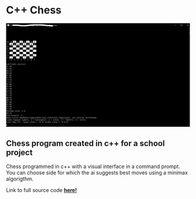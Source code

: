 # C++ Chess

![Image](/assets/Chess.png)

## Chess program created in c++ for a school project

Chess programmed in c++ with a visual interface in a command prompt. You can choose side for which the ai suggests best moves using a minimax algorigthm. 

Link to full source code __[here!](https://github.com/Max1t/ChessProject)__

